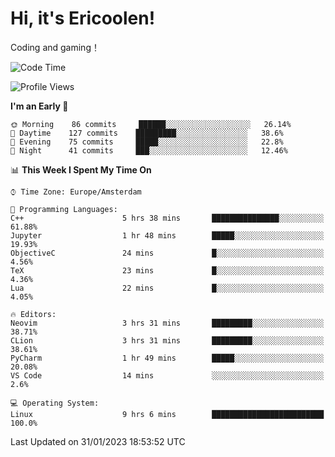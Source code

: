# Hi, it's Ericoolen!
Coding and gaming！

<!--START_SECTION:waka-->
![Code Time](http://img.shields.io/badge/Code%20Time-657%20hrs%2036%20mins-blue)

![Profile Views](http://img.shields.io/badge/Profile%20Views-5-blue)

**I'm an Early 🐤** 

```text
🌞 Morning    86 commits     ██████░░░░░░░░░░░░░░░░░░░   26.14% 
🌆 Daytime    127 commits    █████████░░░░░░░░░░░░░░░░   38.6% 
🌃 Evening    75 commits     █████░░░░░░░░░░░░░░░░░░░░   22.8% 
🌙 Night      41 commits     ███░░░░░░░░░░░░░░░░░░░░░░   12.46%

```


📊 **This Week I Spent My Time On** 

```text
⌚︎ Time Zone: Europe/Amsterdam

💬 Programming Languages: 
C++                      5 hrs 38 mins       ███████████████░░░░░░░░░░   61.88% 
Jupyter                  1 hr 48 mins        █████░░░░░░░░░░░░░░░░░░░░   19.93% 
ObjectiveC               24 mins             █░░░░░░░░░░░░░░░░░░░░░░░░   4.56% 
TeX                      23 mins             █░░░░░░░░░░░░░░░░░░░░░░░░   4.36% 
Lua                      22 mins             █░░░░░░░░░░░░░░░░░░░░░░░░   4.05%

🔥 Editors: 
Neovim                   3 hrs 31 mins       █████████░░░░░░░░░░░░░░░░   38.71% 
CLion                    3 hrs 31 mins       █████████░░░░░░░░░░░░░░░░   38.61% 
PyCharm                  1 hr 49 mins        █████░░░░░░░░░░░░░░░░░░░░   20.08% 
VS Code                  14 mins             ░░░░░░░░░░░░░░░░░░░░░░░░░   2.6%

💻 Operating System: 
Linux                    9 hrs 6 mins        █████████████████████████   100.0%

```


 Last Updated on 31/01/2023 18:53:52 UTC
<!--END_SECTION:waka-->

